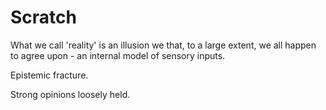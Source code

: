 # Scratch

What we call 'reality' is an illusion we that, to a large extent, we all happen to agree upon - an internal model of sensory inputs.

Epistemic fracture.

Strong opinions loosely held.

